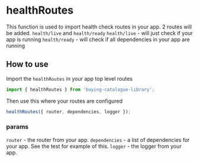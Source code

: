 # healthRoutes
This function is used to import health check routes in your app. 
2 routes will be added. `health/live` and `health/ready` 
`health/live` - will just check if your app is running
`health/ready` - will check if all dependencies in your app are running

## How to use
Import the `healthRoutes` in your app top level routes

```javascript
import { healthRoutes } from 'buying-catalogue-library';
```

Then use this where your routes are configured

```javascript
healthRoutes({ router, dependencies, logger });
```

### params
`router` - the router from your app.
`dependencies` - a list of dependencies for your app. See the test for example of this.
`logger` - the logger from your app.
